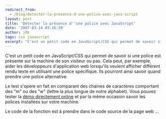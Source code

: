 ```yaml
---
redirect_from:
  - /blog/detecter-la-presence-d-une-police-avec-java-script
layout: post
title: 'Détecter la présence d''une police avec JavaScript'
date: '2007-03-14 03:16:39'
author: j0k
tags: css javascript
excerpt: "C'est un petit code en JavaScript/CSS qui permet de savoir si une police est présente sur la machine de son visiteur ou pas.   Cela peut, par exemple, aider les développeurs d'application web lorsqu'ils veulent afficher différent rendu texte en utilisant une police spécifique. Ils pourront ainsi savoir quand prendre une police alternative.  \n  \nLe test      …"
---
```


C'est un petit code en JavaScript/CSS qui permet de savoir si une police est présente sur la machine de son visiteur ou pas.   Cela peut, par exemple, aider les développeurs d'application web lorsqu'ils veulent afficher différent rendu texte en utilisant une police spécifique. Ils pourront ainsi savoir quand prendre une police alternative.

Le test s'opère en fait en comparant des chaines de caractères comportant des "m" ou des "w" (lettre la plus longue de notre alphabet).   Vous pouvez tester la [démo directement online](http://www.lalit.org/lab/fontdetect.php) et par la même occasion savoir les polices installées sur votre machine.

Le code de la fonction est à prendre dans le code source de la page web ...
